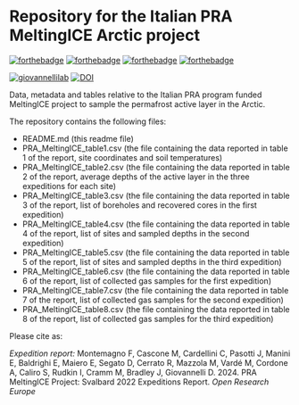 # Repository for the Italian PRA MeltingICE Arctic project

[![forthebadge](https://forthebadge.com/images/badges/cc-by.svg)](https://forthebadge.com)
[![forthebadge](https://forthebadge.com/images/badges/powered-by-coffee.svg)](https://forthebadge.com)
[![forthebadge](https://forthebadge.com/images/badges/built-with-science.svg)](https://forthebadge.com)
[![forthebadge](https://forthebadge.com/images/badges/winter-is-coming.svg)](https://forthebadge.com)

[![giovannellilab](https://img.shields.io/badge/BY-Giovannelli_Lab-blue)](http://www.donatogiovannelli.com)
[![DOI](https://zenodo.org/badge/786368549.svg)](https://zenodo.org/doi/10.5281/zenodo.10969986)


Data, metadata and tables relative to the Italian PRA program funded MeltingICE project to sample the permafrost active layer in the Arctic.

The repository contains the following files:

- README.md (this readme file)
- PRA_MeltingICE_table1.csv (the file containing the data reported in table 1 of the report, site coordinates and soil temperatures)
- PRA_MeltingICE_table2.csv (the file containing the data reported in table 2 of the report, average depths of the active layer in the three expeditions for each site)
- PRA_MeltingICE_table3.csv (the file containing the data reported in table 3 of the report, list of boreholes and recovered cores in the first expedition)
- PRA_MeltingICE_table4.csv (the file containing the data reported in table 4 of the report, list of sites and sampled depths in the second expedition)
- PRA_MeltingICE_table5.csv (the file containing the data reported in table 5 of the report, list of sites and sampled depths in the third expedition)
- PRA_MeltingICE_table6.csv (the file containing the data reported in table 6 of the report, list of collected gas samples for the first expedition)
- PRA_MeltingICE_table7.csv (the file containing the data reported in table 7 of the report, list of collected gas samples for the second expedition)
- PRA_MeltingICE_table8.csv (the file containing the data reported in table 8 of the report, list of collected gas samples for the third expedition)

  
Please cite as:

_Expedition report:_
Montemagno F, Cascone M, Cardellini C, Pasotti J, Manini E, Baldrighi E, Maiero E, Segato D, Cerrato R, Mazzola M, Vardé M, Cordone A, Caliro S, Rudkin I, Cramm M, Bradley J, Giovannelli D. 2024. PRA MeltingICE Project: Svalbard 2022 Expeditions Report. _Open Research Europe_
 

